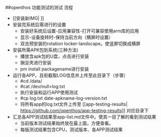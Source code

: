 ##openthos 功能测试的测试 流程

* [[安装新IMG| ]]
* 安装完系统后需进行的设置
  * 安装好系统后设置-应用兼容性-打开可兼容使用arm库的应用 
  * 显示-设备旋转时-保持当前方向（横屏时设置）
  * 双击预安装的rotation locker-landscape。使竖屏切换成横屏
* 安装所需APK包到系统(三种方法)
  * 播放含apk包的U盘，点击进行安装
  * 豌豆夾进行安装
  * pm install packagename进行安装
* 运行各APP，且街截取LOG信息并上传至此目录下（步骤）
  * #cd /data/
  * #cat /dev/null>log.txt
  * 执行安装和运行APP使用测试 
  * #cp log.txt date-apkname-log-version.txt
  * 将所有app的log.txt文件上传至 [[app-testing-results| https://github.com/openthos/app-testing-results]] 对应目录下
* 汇总各APP测试结果至app-list.md文件中。使其一目了解的看到测试结果
  * 当前版本测试结果始终放在最上面，方便查看。
  * 每版测试结果包含CPU，测试版本、各APP测试结果


